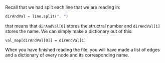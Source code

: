 <!--title={Parsing the File: Matching Storing the Name Explained}-->

<!--badges={Python:22,Algorithms:11}-->

<!--concepts={directedGraphs, introToGraphs, useOfGraphs}-->

Recall that we had split each line that we are reading in:

```python
dirAndVal = line.split(". ")
```

that means that `dirAndVal[0]` stores the structral number and `dirAndVal[1]` stores the name. We can simply make a dictionary out of this: 

```pyhton
val_map[dirAndVal[0]] = dirAndVal[1]
```

When you have finished reading the file, you will have made a list of edges and a dictionary of every node and its corresponding name.